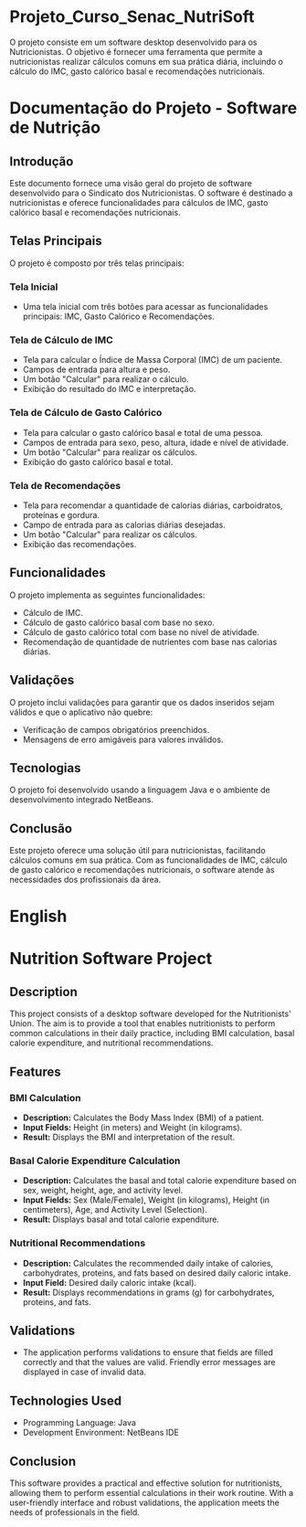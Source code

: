 # Projeto_Curso_Senac_NutriSoft
O projeto consiste em um software desktop desenvolvido para os Nutricionistas. O objetivo é fornecer uma ferramenta que permite a nutricionistas realizar cálculos comuns em sua prática diária, incluindo o cálculo do IMC, gasto calórico basal e recomendações nutricionais.


# Documentação do Projeto - Software de Nutrição

## Introdução
Este documento fornece uma visão geral do projeto de software desenvolvido para o Sindicato dos Nutricionistas. O software é destinado a nutricionistas e oferece funcionalidades para cálculos de IMC, gasto calórico basal e recomendações nutricionais.

## Telas Principais
O projeto é composto por três telas principais:

### Tela Inicial
- Uma tela inicial com três botões para acessar as funcionalidades principais: IMC, Gasto Calórico e Recomendações.

### Tela de Cálculo de IMC
- Tela para calcular o Índice de Massa Corporal (IMC) de um paciente.
- Campos de entrada para altura e peso.
- Um botão "Calcular" para realizar o cálculo.
- Exibição do resultado do IMC e interpretação.

### Tela de Cálculo de Gasto Calórico
- Tela para calcular o gasto calórico basal e total de uma pessoa.
- Campos de entrada para sexo, peso, altura, idade e nível de atividade.
- Um botão "Calcular" para realizar os cálculos.
- Exibição do gasto calórico basal e total.

### Tela de Recomendações
- Tela para recomendar a quantidade de calorias diárias, carboidratos, proteínas e gordura.
- Campo de entrada para as calorias diárias desejadas.
- Um botão "Calcular" para realizar os cálculos.
- Exibição das recomendações.

## Funcionalidades
O projeto implementa as seguintes funcionalidades:

- Cálculo de IMC.
- Cálculo de gasto calórico basal com base no sexo.
- Cálculo de gasto calórico total com base no nível de atividade.
- Recomendação de quantidade de nutrientes com base nas calorias diárias.

## Validações
O projeto inclui validações para garantir que os dados inseridos sejam válidos e que o aplicativo não quebre:

- Verificação de campos obrigatórios preenchidos.
- Mensagens de erro amigáveis para valores inválidos.

## Tecnologias
O projeto foi desenvolvido usando a linguagem Java e o ambiente de desenvolvimento integrado NetBeans.

## Conclusão
Este projeto oferece uma solução útil para nutricionistas, facilitando cálculos comuns em sua prática. Com as funcionalidades de IMC, cálculo de gasto calórico e recomendações nutricionais, o software atende às necessidades dos profissionais da área.


# English

# Nutrition Software Project

## Description
This project consists of a desktop software developed for the Nutritionists' Union. The aim is to provide a tool that enables nutritionists to perform common calculations in their daily practice, including BMI calculation, basal calorie expenditure, and nutritional recommendations.

## Features

### BMI Calculation
- **Description:** Calculates the Body Mass Index (BMI) of a patient.
- **Input Fields:** Height (in meters) and Weight (in kilograms).
- **Result:** Displays the BMI and interpretation of the result.

### Basal Calorie Expenditure Calculation
- **Description:** Calculates the basal and total calorie expenditure based on sex, weight, height, age, and activity level.
- **Input Fields:** Sex (Male/Female), Weight (in kilograms), Height (in centimeters), Age, and Activity Level (Selection).
- **Result:** Displays basal and total calorie expenditure.

### Nutritional Recommendations
- **Description:** Calculates the recommended daily intake of calories, carbohydrates, proteins, and fats based on desired daily caloric intake.
- **Input Field:** Desired daily caloric intake (kcal).
- **Result:** Displays recommendations in grams (g) for carbohydrates, proteins, and fats.

## Validations
- The application performs validations to ensure that fields are filled correctly and that the values are valid. Friendly error messages are displayed in case of invalid data.

## Technologies Used
- Programming Language: Java
- Development Environment: NetBeans IDE

## Conclusion
This software provides a practical and effective solution for nutritionists, allowing them to perform essential calculations in their work routine. With a user-friendly interface and robust validations, the application meets the needs of professionals in the field.
